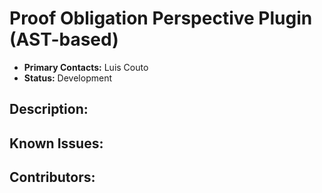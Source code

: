 # Proof Obligation Perspective Plugin (AST-based)
- **Primary Contacts:**
  Luis Couto
- **Status:**
  Development

## Description:


## Known Issues:


## Contributors:


